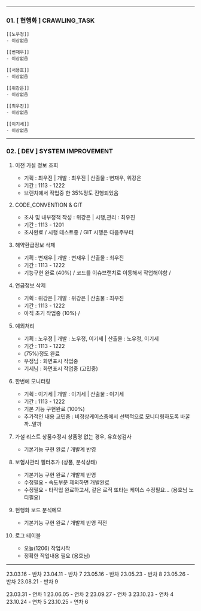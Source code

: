 
---

### 01. \[ 현행화 ] CRAWLING_TASK

	[[노우정]]
	- 이상없음
	
	[[변재우]]
	- 이상없음
	
	[[서용호]]
	- 이상없음
	
	[[위강은]]
	- 이상없음
	
	[[최우진]]
	- 이상없음
	
	[[이기세]]
	- 이상없음



---
### 02. \[ DEV ] SYSTEM IMPROVEMENT

1. 이전 가설 정보 조회
	- 기획 : 최우진    |    개발 : 최우진    |    산출물 : 변재우, 위강은
	- 기간 : 1113 - 1222
	- 브랜치에서 작업중 한 35%정도 진행되었음

2. CODE_CONVENTION & GIT
	- 조사 및 내부정책 작성 : 위강은    |     시행,관리 : 최우진 
	- 기간 : 1113 - 1201
	- 조사완료 / 시행 테스트중 / GIT 시행은 다음주부터

3. 해약환급정보 삭제
	- 기획 : 변재우    |    개발 : 변재우    |    산출물 : 최우진
	- 기간 : 1113 - 1222
	- 기능구현 완료 (40%) / 코드를 이슈브랜치로 이동해서 작업해야함 / 

4. 연금정보 삭제
	- 기획 : 위강은    |    개발 : 위강은    |    산출물 : 최우진
	- 기간 : 1113 - 1222
	- 아직 초기 작업중 (10%) / 

5. 예외처리
	- 기획 : 노우정    |    개발 : 노우정, 이기세    |    산출물 : 노우정, 이기세
	- 기간 : 1113 - 1222
	- (75%)정도 완료
	- 우정님 : 화면표시 작업중 
	- 기세님 : 화면표시 작업중 (고민중)

6. 한번에 모니터링 
	- 기획 : 이기세    |    개발 : 이기세    |    산출물 : 이기세
	- 기간 : 1113 - 1222
	- 기본 기능 구현완료 (100%)
	- 추가적인 내용 고민중 : 비정상케이스중에서 선택적으로 모니터링하도록 바꿀까..말까

7. 가설 리스트 상품수정시 상품명 없는 경우, 유효성검사
	- 기본기능 구현 완료 / 개발계 반영

8. 보험사관리 필터추가 (상품, 분석상태)
	- 기본기능 구현 완료 / 개발계 반영
	- 수정필요 - 속도부분 제외하면 개발완료
	- 수정필요 - 타작업 완료하고서, 같은 로직 또타는 케이스 수정필요... (용호님 노티필요)

9. 현행화 보드 분석메모 
	- 기본기능 구현 완료 / 개발계 반영 직전

10. 로그 테이블 
	- 오늘(1206) 작업시작
	- 정확한 작업내용 필요 (용호님)

---

23.03.16 - 반차 
23.04.11 - 반차 7
23.05.16 - 반차
23.05.23 - 반차 8
23.05.26 - 반차
23.08.21 - 반차 9

23.03.31 - 연차 1
23.06.05 - 연차 2
23.09.27 - 연차 3
23.10.23 - 연차 4
23.10.24 - 연차 5
23.10.25 - 연차 6

